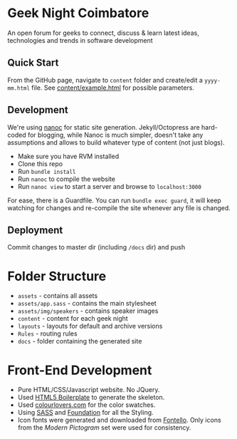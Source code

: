 # Geek Night Coimbatore

An open forum for geeks to connect, discuss &amp; learn latest ideas, technologies and trends in software development

## Quick Start

From the GitHub page, navigate to `content` folder and create/edit a `yyyy-mm.html` file. See [content/example.html](content/example.html) for possible parameters.

## Development

We're using [nanoc](//nanoc.ws) for static site generation. Jekyll/Octopress are hard-coded for blogging, while Nanoc is much simpler, doesn't take any assumptions and allows to build whatever type of content (not just blogs).

* Make sure you have RVM installed
* Clone this repo
* Run `bundle install`
* Run `nanoc` to compile the website
* Run `nanoc view` to start a server and browse to `localhost:3000`

For ease, there is a Guardfile. You can run `bundle exec guard`, it will keep watching for changes and re-compile the site whenever any file is changed.

## Deployment

Commit changes to master dir (including `/docs` dir) and push

# Folder Structure

* `assets` - contains all assets
* `assets/app.sass` - contains the main stylesheet
* `assets/img/speakers` - contains   speaker images
* `content` - content for each geek night
* `layouts` - layouts for default and archive versions
* `Rules` - routing rules
* `docs` - folder containing the generated site

# Front-End Development

* Pure HTML/CSS/Javascript website. No JQuery.
* Used [HTML5 Boilerplate](//html5boilerplate.com) to generate the skeleton.
* Used [colourlovers.com](//colourlovers.com) for the color swatches.
* Using [SASS](//sass-lang.com) and [Foundation](//foundation.zurb.com) for all the Styling.
* Icon fonts were generated and downloaded from [Fontello](//fontello.com). Only icons from the *Modern Pictogram* set were used for consistency.
